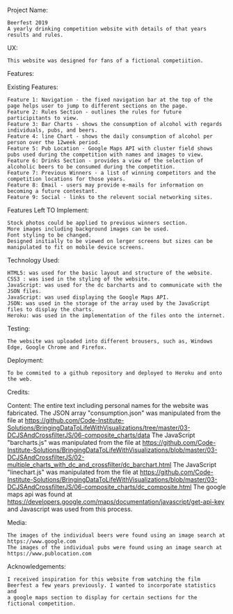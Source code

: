 Project Name:

    Beerfest 2019
    A yearly drinking competition website with details of that years results and rules.


UX:

    This website was designed for fans of a fictional competiition. 
    
    
Features:

Existing Features:

    Feature 1: Navigation - the fixed navigation bar at the top of the page helps user to jump to different sections on the page.
    Feature 2: Rules Section - outlines the rules for future participitants to view.
    Feature 3: Bar Charts - shows the consumption of alcohol with regards individuals, pubs, and beers.
    Feature 4: line Chart - shows the daily consumption of alcohol per person over the 12week period.
    Feature 5: Pub Location - Google Maps API with cluster field shows pubs used during the competition with names and images to view.
    Feature 6: Drinks Section - provides a view of the selection of alcoholic beers to be consumed during the competition.
    Feature 7: Previous Winners - a list of winning competitors and the competition locations for those years.
    Feature 8: Email - users may provide e-mails for information on becoming a future contestant.
    Feature 9: Social - links to the relevent social networking sites.


Features Left TO Implement:

    Stock photos could be applied to previous winners section.
    More images including background images can be used.
    Font styling to be changed.
    Designed initially to be viewed on lerger screens but sizes can be manipulated to fit on mobile device screens.
    

Technology Used:
    
    HTML5: was used for the basic layout and structure of the website.
    CSS3 : was ised in the styling of the website.
    JavaScript: was used for the dc barcharts and to communicate with the JSON files.
    JavaScript: was used displaying the Google Maps API.
    JSON: was used in the storage of the array used by the JavaScript files to display the charts.
    Heroku: was used in the implementation of the files onto the internet.
    

Testing:

    The website was uploaded into different brousers, such as, Windows Edge, Google Chrome and Firefox.
    
    
Deployment:

    To be commited to a github repository and deployed to Heroku and onto the web.
    

Credits:

Content:
    The entire text including personal names for the website was fabricated.
    The JSON array "consumption.json" was manipulated from the file at https://github.com/Code-Institute-Solutions/BringingDataToLifeWithVisualizations/tree/master/03-DCJSAndCrossfilterJS/06-composite_charts/data
    The JavaScript "barcharts.js" was manipulated from the file at https://github.com/Code-Institute-Solutions/BringingDataToLifeWithVisualizations/blob/master/03-DCJSAndCrossfilterJS/02-multiple_charts_with_dc_and_crossfilter/dc_barchart.html
    The JavaScript "linechart.js" was manipulated from the file at https://github.com/Code-Institute-Solutions/BringingDataToLifeWithVisualizations/blob/master/03-DCJSAndCrossfilterJS/06-composite_charts/dc_composite.html
    The google maps api was found at https://developers.google.com/maps/documentation/javascript/get-api-key and Javascript was used from this process.
    
Media:
    
    The images of the individual beers were found using an image search at https://www.google.com
    The images of the individual pubs were found using an image search at https://www.publocation.com
    
    
    
Acknowledgements:

    I received inspiration for this website from watching the film Beerfest a few years previously. I wanted to incorporate statistics and 
    a google maps section to display for certain sections for the fictional competition.
